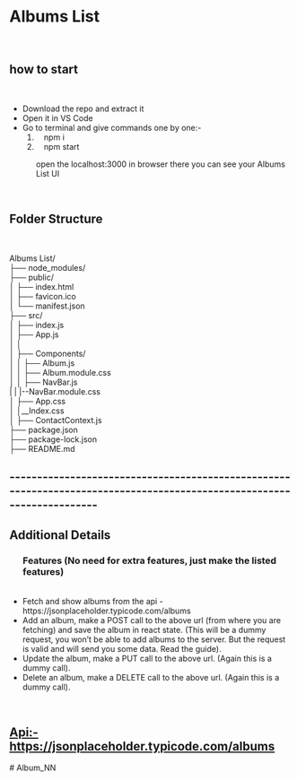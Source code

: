 <h1>Albums List </h1><br/>
<h2>how to start</h2><br/>
<ul>
<li>Download the repo and extract it</li>
<li>Open it in VS Code</li>
<li> Go to terminal and give commands one by one:-<br/>
        <ol>
        <li>&emsp;npm i</li>
         <li>&emsp;npm start</li>
         <p>open the localhost:3000 in browser there you can see your Albums List UI</p>
        </ol>
</li>

</ul><br/>

<h2>Folder Structure</h2> <br/>

Albums List/<br/>
  ├── node_modules/      <br/>
  ├── public/            <br/>
  │   ├── index.html<br/>
  │   ├── favicon.ico<br/>
  │   └── manifest.json<br/>
  ├── src/              <br/>
  │   ├── index.js       <br/>
  │   ├── App.js         <br/>
  │   │   <br/>
  │   ├── Components/       <br/>
  │   │   ├── Album.js <br/>
  │   │   ├── Album.module.css <br/>
  │   │   ├── NavBar.js <br/>
  |   |   |--NavBar.module.css<br/>
  │   ├── App.css                <br/>
  │   │__Index.css                    <br/>
  │   ├── ContactContext.js    <br/>
  ├── package.json          <br/>
  ├── package-lock.json   <br/>
  ├── README.md        <br/>
  <h2>----------------------------------------------------------------------------------------------------------------------</h2>
  
  <h2>Additional Details</h2>
 <ul>
 <h3> Features (No need for extra features, just make the listed features)</h3><br>
    <li>Fetch and show albums from the api - https://jsonplaceholder.typicode.com/albums
</li>
    <li>Add an album, make a POST call to the above url (from where you are fetching) and save the album in react state. (This will be a dummy request, you won’t be able to add albums to the server. But the request is valid and will send you some data. Read the guide).
</li>
    <li>Update the album, make a PUT call to the above url. (Again this is a dummy call).
</li>
    <li>Delete an album, make a DELETE call to the above url. (Again this is a dummy call).
</li>
 </ul>
 <br/>

<h2><a href="https://jsonplaceholder.typicode.com/albums">Api:- https://jsonplaceholder.typicode.com/albums</a></h2>









 
#   A l b u m _ N N  
 